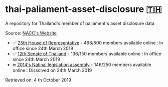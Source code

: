 # thai-paliament-asset-disclosure 🇹🇭
A repository for Thailand's member of paliament's asset disclosure data

Source: [NACC's Website](https://asset.nacc.go.th/dcs-app/disclosure.jsf)
* ✅ [25th House of Representative](https://asset.nacc.go.th/dcs-app/disclosure.jsf?reportGroupId=40000&idArray=%2F40000&nameArray=%2F%E0%B8%AA%E0%B8%A1%E0%B8%B2%E0%B8%8A%E0%B8%B4%E0%B8%81%E0%B8%AA%E0%B8%A0%E0%B8%B2%E0%B8%9C%E0%B8%B9%E0%B9%89%E0%B9%81%E0%B8%97%E0%B8%99%E0%B8%A3%E0%B8%B2%E0%B8%A9%E0%B8%8E%E0%B8%A3) -  498/500 members available online :  In office since 24th March 2019
* ✅ [12th Senate of Thailand](https://asset.nacc.go.th/dcs-app/disclosure.jsf?reportGroupId=50000&idArray=%2F50000&nameArray=%2F%E0%B8%AA%E0%B8%A1%E0%B8%B2%E0%B8%8A%E0%B8%B4%E0%B8%81%E0%B8%A7%E0%B8%B8%E0%B8%92%E0%B8%B4%E0%B8%AA%E0%B8%A0%E0%B8%B2) - 136/150 members available online : In office since 24th March 2019
* 🔚 [2014's Natinal legislation assembly](https://asset.nacc.go.th/dcs-app/disclosure.jsf?reportGroupId=10000&idArray=%2F10000&nameArray=%2F%E0%B8%AA%E0%B8%A1%E0%B8%B2%E0%B8%8A%E0%B8%B4%E0%B8%81%E0%B8%AA%E0%B8%A0%E0%B8%B2%E0%B8%99%E0%B8%B4%E0%B8%95%E0%B8%B4%E0%B8%9A%E0%B8%B1%E0%B8%8D%E0%B8%8D%E0%B8%B1%E0%B8%95%E0%B8%B4%E0%B9%81%E0%B8%AB%E0%B9%88%E0%B8%87%E0%B8%8A%E0%B8%B2%E0%B8%95%E0%B8%B4&pageNo=1) - 146/250 members available online : Dissolved on 24th March 2019

Retrieved on: 4 th October 2019
